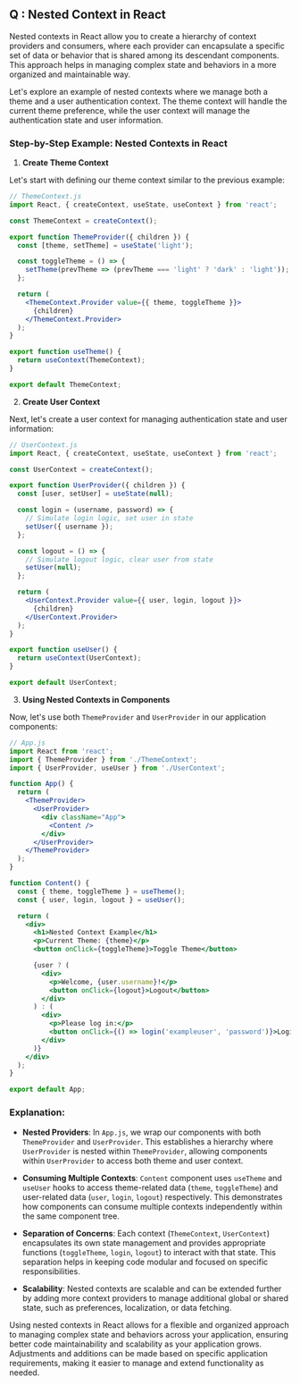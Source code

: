 ## Q : Nested Context in React

Nested contexts in React allow you to create a hierarchy of context providers and consumers, where each provider can encapsulate a specific set of data or behavior that is shared among its descendant components. This approach helps in managing complex state and behaviors in a more organized and maintainable way.

Let's explore an example of nested contexts where we manage both a theme and a user authentication context. The theme context will handle the current theme preference, while the user context will manage the authentication state and user information.

### Step-by-Step Example: Nested Contexts in React

1. **Create Theme Context**

Let's start with defining our theme context similar to the previous example:

```jsx
// ThemeContext.js
import React, { createContext, useState, useContext } from 'react';

const ThemeContext = createContext();

export function ThemeProvider({ children }) {
  const [theme, setTheme] = useState('light');

  const toggleTheme = () => {
    setTheme(prevTheme => (prevTheme === 'light' ? 'dark' : 'light'));
  };

  return (
    <ThemeContext.Provider value={{ theme, toggleTheme }}>
      {children}
    </ThemeContext.Provider>
  );
}

export function useTheme() {
  return useContext(ThemeContext);
}

export default ThemeContext;
```

2. **Create User Context**

Next, let's create a user context for managing authentication state and user information:

```jsx
// UserContext.js
import React, { createContext, useState, useContext } from 'react';

const UserContext = createContext();

export function UserProvider({ children }) {
  const [user, setUser] = useState(null);

  const login = (username, password) => {
    // Simulate login logic, set user in state
    setUser({ username });
  };

  const logout = () => {
    // Simulate logout logic, clear user from state
    setUser(null);
  };

  return (
    <UserContext.Provider value={{ user, login, logout }}>
      {children}
    </UserContext.Provider>
  );
}

export function useUser() {
  return useContext(UserContext);
}

export default UserContext;
```

3. **Using Nested Contexts in Components**

Now, let's use both `ThemeProvider` and `UserProvider` in our application components:

```jsx
// App.js
import React from 'react';
import { ThemeProvider } from './ThemeContext';
import { UserProvider, useUser } from './UserContext';

function App() {
  return (
    <ThemeProvider>
      <UserProvider>
        <div className="App">
          <Content />
        </div>
      </UserProvider>
    </ThemeProvider>
  );
}

function Content() {
  const { theme, toggleTheme } = useTheme();
  const { user, login, logout } = useUser();

  return (
    <div>
      <h1>Nested Context Example</h1>
      <p>Current Theme: {theme}</p>
      <button onClick={toggleTheme}>Toggle Theme</button>

      {user ? (
        <div>
          <p>Welcome, {user.username}!</p>
          <button onClick={logout}>Logout</button>
        </div>
      ) : (
        <div>
          <p>Please log in:</p>
          <button onClick={() => login('exampleuser', 'password')}>Login</button>
        </div>
      )}
    </div>
  );
}

export default App;
```

### Explanation:

- **Nested Providers**: In `App.js`, we wrap our components with both `ThemeProvider` and `UserProvider`. This establishes a hierarchy where `UserProvider` is nested within `ThemeProvider`, allowing components within `UserProvider` to access both theme and user context.

- **Consuming Multiple Contexts**: `Content` component uses `useTheme` and `useUser` hooks to access theme-related data (`theme`, `toggleTheme`) and user-related data (`user`, `login`, `logout`) respectively. This demonstrates how components can consume multiple contexts independently within the same component tree.

- **Separation of Concerns**: Each context (`ThemeContext`, `UserContext`) encapsulates its own state management and provides appropriate functions (`toggleTheme`, `login`, `logout`) to interact with that state. This separation helps in keeping code modular and focused on specific responsibilities.

- **Scalability**: Nested contexts are scalable and can be extended further by adding more context providers to manage additional global or shared state, such as preferences, localization, or data fetching.

Using nested contexts in React allows for a flexible and organized approach to managing complex state and behaviors across your application, ensuring better code maintainability and scalability as your application grows. Adjustments and additions can be made based on specific application requirements, making it easier to manage and extend functionality as needed.